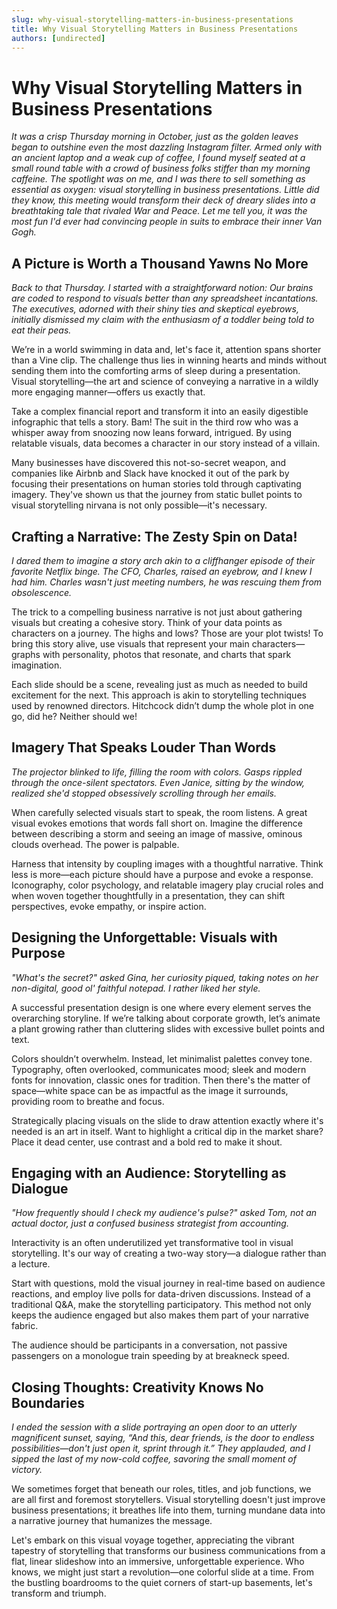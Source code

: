 ```yaml
---
slug: why-visual-storytelling-matters-in-business-presentations
title: Why Visual Storytelling Matters in Business Presentations
authors: [undirected]
---
```



# Why Visual Storytelling Matters in Business Presentations

*It was a crisp Thursday morning in October, just as the golden leaves began to outshine even the most dazzling Instagram filter. Armed only with an ancient laptop and a weak cup of coffee, I found myself seated at a small round table with a crowd of business folks stiffer than my morning caffeine. The spotlight was on me, and I was there to sell something as essential as oxygen: visual storytelling in business presentations. Little did they know, this meeting would transform their deck of dreary slides into a breathtaking tale that rivaled *War and Peace*. Let me tell you, it was the most fun I'd ever had convincing people in suits to embrace their inner Van Gogh.*

## A Picture is Worth a Thousand Yawns No More

*Back to that Thursday. I started with a straightforward notion: Our brains are coded to respond to visuals better than any spreadsheet incantations. The executives, adorned with their shiny ties and skeptical eyebrows, initially dismissed my claim with the enthusiasm of a toddler being told to eat their peas.*

We’re in a world swimming in data and, let's face it, attention spans shorter than a Vine clip. The challenge thus lies in winning hearts and minds without sending them into the comforting arms of sleep during a presentation. Visual storytelling—the art and science of conveying a narrative in a wildly more engaging manner—offers us exactly that. 

Take a complex financial report and transform it into an easily digestible infographic that tells a story. Bam! The suit in the third row who was a whisper away from snoozing now leans forward, intrigued. By using relatable visuals, data becomes a character in our story instead of a villain.

Many businesses have discovered this not-so-secret weapon, and companies like Airbnb and Slack have knocked it out of the park by focusing their presentations on human stories told through captivating imagery. They've shown us that the journey from static bullet points to visual storytelling nirvana is not only possible—it's necessary.

## Crafting a Narrative: The Zesty Spin on Data!

*I dared them to imagine a story arch akin to a cliffhanger episode of their favorite Netflix binge. The CFO, Charles, raised an eyebrow, and I knew I had him. Charles wasn't just meeting numbers, he was rescuing them from obsolescence.*

The trick to a compelling business narrative is not just about gathering visuals but creating a cohesive story. Think of your data points as characters on a journey. The highs and lows? Those are your plot twists! To bring this story alive, use visuals that represent your main characters—graphs with personality, photos that resonate, and charts that spark imagination.

Each slide should be a scene, revealing just as much as needed to build excitement for the next. This approach is akin to storytelling techniques used by renowned directors. Hitchcock didn’t dump the whole plot in one go, did he? Neither should we!

## Imagery That Speaks Louder Than Words

*The projector blinked to life, filling the room with colors. Gasps rippled through the once-silent spectators. Even Janice, sitting by the window, realized she'd stopped obsessively scrolling through her emails.*

When carefully selected visuals start to speak, the room listens. A great visual evokes emotions that words fall short on. Imagine the difference between describing a storm and seeing an image of massive, ominous clouds overhead. The power is palpable.

Harness that intensity by coupling images with a thoughtful narrative. Think less is more—each picture should have a purpose and evoke a response. Iconography, color psychology, and relatable imagery play crucial roles and when woven together thoughtfully in a presentation, they can shift perspectives, evoke empathy, or inspire action.

## Designing the Unforgettable: Visuals with Purpose

*"What's the secret?" asked Gina, her curiosity piqued, taking notes on her non-digital, good ol' faithful notepad. I rather liked her style.* 

A successful presentation design is one where every element serves the overarching storyline. If we’re talking about corporate growth, let’s animate a plant growing rather than cluttering slides with excessive bullet points and text. 

Colors shouldn’t overwhelm. Instead, let minimalist palettes convey tone. Typography, often overlooked, communicates mood; sleek and modern fonts for innovation, classic ones for tradition. Then there's the matter of space—white space can be as impactful as the image it surrounds, providing room to breathe and focus.

Strategically placing visuals on the slide to draw attention exactly where it's needed is an art in itself. Want to highlight a critical dip in the market share? Place it dead center, use contrast and a bold red to make it shout.

## Engaging with an Audience: Storytelling as Dialogue

*"How frequently should I check my audience's pulse?" asked Tom, not an actual doctor, just a confused business strategist from accounting.*

Interactivity is an often underutilized yet transformative tool in visual storytelling. It's our way of creating a two-way story—a dialogue rather than a lecture. 

Start with questions, mold the visual journey in real-time based on audience reactions, and employ live polls for data-driven discussions. Instead of a traditional Q&A, make the storytelling participatory. This method not only keeps the audience engaged but also makes them part of your narrative fabric.

The audience should be participants in a conversation, not passive passengers on a monologue train speeding by at breakneck speed.

## Closing Thoughts: Creativity Knows No Boundaries

*I ended the session with a slide portraying an open door to an utterly magnificent sunset, saying, “And this, dear friends, is the door to endless possibilities—don't just open it, sprint through it.” They applauded, and I sipped the last of my now-cold coffee, savoring the small moment of victory.*

We sometimes forget that beneath our roles, titles, and job functions, we are all first and foremost storytellers. Visual storytelling doesn't just improve business presentations; it breathes life into them, turning mundane data into a narrative journey that humanizes the message.

Let's embark on this visual voyage together, appreciating the vibrant tapestry of storytelling that transforms our business communications from a flat, linear slideshow into an immersive, unforgettable experience. Who knows, we might just start a revolution—one colorful slide at a time. From the bustling boardrooms to the quiet corners of start-up basements, let's transform and triumph.